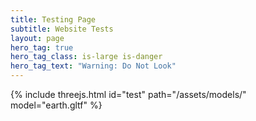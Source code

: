 ```yaml
---
title: Testing Page
subtitle: Website Tests
layout: page
hero_tag: true
hero_tag_class: is-large is-danger 
hero_tag_text: "Warning: Do Not Look"
---
```


{% include threejs.html id="test" path="/assets/models/" model="earth.gltf" %}

